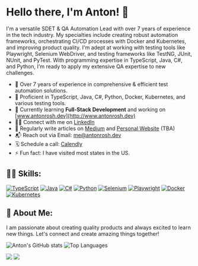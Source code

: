 # Hello there, I'm Anton! 👋

I'm a versatile SDET & QA Automation Lead with over 7 years of experience in the tech industry. My specialties include creating robust automation frameworks, orchestrating CI/CD processes with Docker and Kubernetes, and improving product quality. I'm adept at working with testing tools like Playwright, Selenium WebDriver, and testing frameworks like TestNG, JUnit, NUnit, and PyTest. With programming expertise in TypeScript, Java, C#, and Python, I'm ready to apply my extensive QA expertise to new challenges.

- 🤖 Over 7 years of experience in comprehensive & efficient test automation solutions.
- 🚀 Proficient in TypeScript, Java, C#, Python, Docker, Kubernetes, and various testing tools.
- 🌱 Currently learning **Full-Stack Development** and working on [www.antonrosh.dev](http://www.antonrosh.dev)
- 👨‍💻 Connect with me on [LinkedIn](https://www.linkedin.com/in/antonrosh/)
- 📝 Regularly write articles on [Medium](https://medium.com/@antonrosh) and [Personal Website](http://www.antonrosh.dev) (TBA)
- 📬 Reach out via Email: [me@antonrosh.dev](mailto:me@antonrosh.dev)
- 🗓️ Schedule a call: [Calendly](https://www.calendly.com/your-sdet-is-anton-rosh/)
- ⚡ Fun fact: I have visited most states in the US.

## 👨‍💻 Skills:
[![TypeScript](https://img.shields.io/badge/-TypeScript-3178C6?logo=typescript&logoColor=white)](https://www.typescriptlang.org/)
[![Java](https://img.shields.io/badge/-Java-007396?logo=java)](https://www.oracle.com/java/)
[![C#](https://img.shields.io/badge/-CSharp-239120?logo=c-sharp)](https://docs.microsoft.com/en-us/dotnet/csharp/)
[![Python](https://img.shields.io/badge/-Python-3776AB?logo=python&logoColor=white)](https://www.python.org/)
[![Selenium](https://img.shields.io/badge/-Selenium-43B02A?logo=selenium)](https://www.selenium.dev/)
[![Playwright](https://img.shields.io/badge/-Playwright-ffffff?logo=Playwright&logoColor=black)](https://playwright.dev/)
[![Docker](https://img.shields.io/badge/-Docker-2496ED?logo=docker&logoColor=white)](https://www.docker.com/)
[![Kubernetes](https://img.shields.io/badge/-Kubernetes-326CE5?logo=kubernetes&logoColor=white)](https://kubernetes.io/)

## 🌟 About Me:
I am passionate about creating quality products and always excited to learn new things. Let's connect and create amazing things together!

![Anton's GitHub stats](https://github-readme-streak-stats.herokuapp.com?user=antonrosh&theme=transparent)
![Top Languages](https://github-readme-stats.vercel.app/api/top-langs/?username=antonrosh&layout=compact&theme=transparent)

![](https://visitcount.itsvg.in/api?id=antonrosh&label=Profile%20Views&color=12&icon=1&pretty=false)
![](https://hit.yhype.me/github/profile?user_id=50534148)
